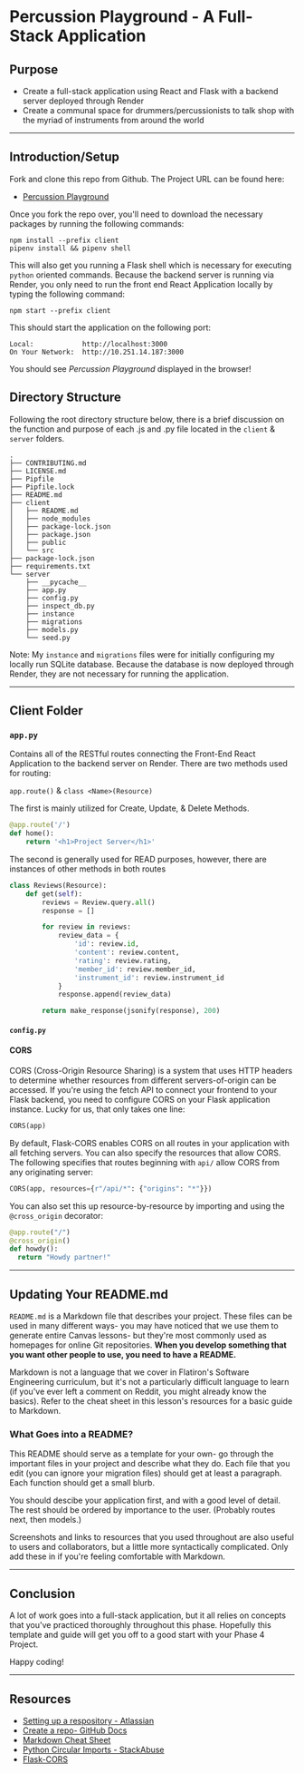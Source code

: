 # Percussion Playground - A Full-Stack Application

## Purpose

- Create a full-stack application using React and Flask with a backend server deployed through Render
- Create a communal space for drummers/percussionists to talk shop with the myriad of instruments from around the world

---

## Introduction/Setup

Fork and clone this repo from Github. The Project URL can be found here:
- [Percussion Playground](https://github.com/Jazper55555/phase-4-project) 

Once you fork the repo over, you'll need to download the necessary packages by running the following commands:

```console
npm install --prefix client
pipenv install && pipenv shell
```

This will also get you running a Flask shell which is necessary for executing `python` oriented commands. Because the backend server is running via Render, you only need to run the front end React Application locally by typing the following command:

```console
npm start --prefix client
```

This should start the application on the following port:

```console
Local:            http://localhost:3000
On Your Network:  http://10.251.14.187:3000
```

You should see _Percussion Playground_ displayed in the browser!


## Directory Structure

Following the root directory structure below, there is a brief discussion on the function and purpose of each .js and .py file located in the `client` & `server` folders.

```console
.
├── CONTRIBUTING.md
├── LICENSE.md
├── Pipfile
├── Pipfile.lock
├── README.md
├── client
│   ├── README.md
│   ├── node_modules
│   ├── package-lock.json
│   ├── package.json
│   ├── public
│   └── src
├── package-lock.json
├── requirements.txt
└── server
    ├── __pycache__
    ├── app.py
    ├── config.py
    ├── inspect_db.py
    ├── instance
    ├── migrations
    ├── models.py
    └── seed.py
```

Note: My `instance` and `migrations` files were for initially configuring my locally run SQLite database. Because the database is now deployed through Render, they are not necessary for running the application.

---

## Client Folder

### `app.py`

Contains all of the RESTful routes connecting the Front-End React Application to the backend server on Render. There are two methods used for routing:

`app.route()` & `class <Name>(Resource)`

The first is mainly utilized for Create, Update, & Delete Methods.

```py
@app.route('/')
def home():
    return '<h1>Project Server</h1>'
```

The second is generally used for READ purposes, however, there are instances of other methods in both routes

```py
class Reviews(Resource):
    def get(self):
        reviews = Review.query.all()
        response = []

        for review in reviews:
            review_data = {
                'id': review.id,
                'content': review.content,
                'rating': review.rating,
                'member_id': review.member_id,
                'instrument_id': review.instrument_id
            }
            response.append(review_data)

        return make_response(jsonify(response), 200) 
```


#### `config.py`

#### CORS

CORS (Cross-Origin Resource Sharing) is a system that uses HTTP headers to
determine whether resources from different servers-of-origin can be accessed. If
you're using the fetch API to connect your frontend to your Flask backend, you
need to configure CORS on your Flask application instance. Lucky for us, that
only takes one line:

```py
CORS(app)

```

By default, Flask-CORS enables CORS on all routes in your application with all
fetching servers. You can also specify the resources that allow CORS. The
following specifies that routes beginning with `api/` allow CORS from any
originating server:

```py
CORS(app, resources={r"/api/*": {"origins": "*"}})

```

You can also set this up resource-by-resource by importing and using the
`@cross_origin` decorator:

```py
@app.route("/")
@cross_origin()
def howdy():
  return "Howdy partner!"

```

---

## Updating Your README.md

`README.md` is a Markdown file that describes your project. These files can be
used in many different ways- you may have noticed that we use them to generate
entire Canvas lessons- but they're most commonly used as homepages for online
Git repositories. **When you develop something that you want other people to
use, you need to have a README.**

Markdown is not a language that we cover in Flatiron's Software Engineering
curriculum, but it's not a particularly difficult language to learn (if you've
ever left a comment on Reddit, you might already know the basics). Refer to the
cheat sheet in this lesson's resources for a basic guide to Markdown.

### What Goes into a README?

This README should serve as a template for your own- go through the important
files in your project and describe what they do. Each file that you edit (you
can ignore your migration files) should get at least a paragraph. Each function
should get a small blurb.

You should descibe your application first, and with a good level of detail. The
rest should be ordered by importance to the user. (Probably routes next, then
models.)

Screenshots and links to resources that you used throughout are also useful to
users and collaborators, but a little more syntactically complicated. Only add
these in if you're feeling comfortable with Markdown.

---

## Conclusion

A lot of work goes into a full-stack application, but it all relies on concepts
that you've practiced thoroughly throughout this phase. Hopefully this template
and guide will get you off to a good start with your Phase 4 Project.

Happy coding!

---

## Resources

- [Setting up a respository - Atlassian](https://www.atlassian.com/git/tutorials/setting-up-a-repository)
- [Create a repo- GitHub Docs](https://docs.github.com/en/get-started/quickstart/create-a-repo)
- [Markdown Cheat Sheet](https://www.markdownguide.org/cheat-sheet/)
- [Python Circular Imports - StackAbuse](https://stackabuse.com/python-circular-imports/)
- [Flask-CORS](https://flask-cors.readthedocs.io/en/latest/)
